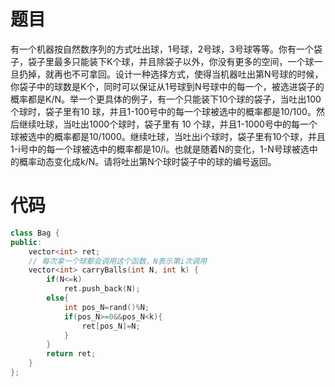# 题目
有一个机器按自然数序列的方式吐出球，1号球，2号球，3号球等等。你有一个袋子，袋子里最多只能装下K个球，并且除袋子以外，你没有更多的空间，一个球一旦扔掉，就再也不可拿回。设计一种选择方式，使得当机器吐出第N号球的时候，你袋子中的球数是K个，同时可以保证从1号球到N号球中的每一个，被选进袋子的概率都是K/N。举一个更具体的例子，有一个只能装下10个球的袋子，当吐出100个球时，袋子里有10 球，并且1-100号中的每一个球被选中的概率都是10/100。然后继续吐球，当吐出1000个球时，袋子里有 10 个球，并且1-1000号中的每一个球被选中的概率都是10/1000。继续吐球，当吐出i个球时，袋子里有10个球，并且1-i号中的每一个球被选中的概率都是10/i。也就是随着N的变化，1-N号球被选中的概率动态变化成k/N。请将吐出第N个球时袋子中的球的编号返回。

# 代码
```cpp
class Bag {
public:
	vector<int> ret;
    // 每次拿一个球都会调用这个函数，N表示第i次调用
    vector<int> carryBalls(int N, int k) {
        if(N<=k)
            ret.push_back(N);
        else{
            int pos_N=rand()%N;
            if(pos_N>=0&&pos_N<k){
                ret[pos_N]=N;
            }
        }
        return ret;
    }
};
```
